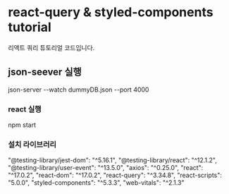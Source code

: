 # react-query & styled-components tutorial

리액트 쿼리 튜토리얼 코드입니다.

## json-seever 실행

json-server --watch dummyDB.json --port 4000

### react 실행 
npm start



### 설치 라이브러리
   "@testing-library/jest-dom": "^5.16.1",
    "@testing-library/react": "^12.1.2",
    "@testing-library/user-event": "^13.5.0",
    "axios": "^0.25.0",
    "react": "^17.0.2",
    "react-dom": "^17.0.2",
    "react-query": "^3.34.8",
    "react-scripts": "5.0.0",
    "styled-components": "^5.3.3",
    "web-vitals": "^2.1.3"
